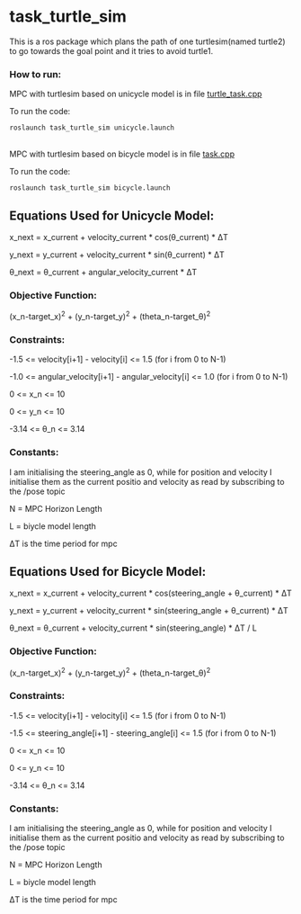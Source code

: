 # task_turtle_sim
This is a ros package which plans the path of one turtlesim(named turtle2) to go towards the goal point and it tries to avoid turtle1. 

### How to run:
MPC with turtlesim based on unicycle model is in file <a href="https://github.com/suneet1212/task_turtle_sim/blob/main/src/turtle_task.cpp"> turtle_task.cpp </a>


To run the code:
```
roslaunch task_turtle_sim unicycle.launch
```
<br>
MPC with turtlesim based on bicycle model is in file <a href="https://github.com/suneet1212/task_turtle_sim/blob/main/src/task.cpp"> task.cpp </a>


To run the code:

```
roslaunch task_turtle_sim bicycle.launch
```

## Equations Used for Unicycle Model:

x_next = x_current + velocity_current * cos(&theta;_current) * &Delta;T

y_next = y_current + velocity_current * sin(&theta;_current) * &Delta;T

&theta;_next = &theta;_current + angular_velocity_current * &Delta;T

### Objective Function:
(x_n-target_x)<sup>2</sup> + (y_n-target_y)<sup>2</sup> + (theta_n-target_&theta;)<sup>2</sup>

### Constraints:
-1.5 <= velocity[i+1] - velocity[i] <= 1.5      (for i from 0 to N-1)

-1.0 <= angular_velocity[i+1] - angular_velocity[i] <= 1.0      (for i from 0 to N-1)

0 <= x_n <= 10

0 <= y_n <= 10

-3.14 <= &theta;_n <= 3.14


### Constants:
I am initialising the steering_angle as 0, while for position and velocity I initialise them as the current positio and velocity as read by subscribing to the /pose topic

N = MPC Horizon Length

L = biycle model length

&Delta;T is the time period for mpc



## Equations Used for Bicycle Model:

x_next = x_current + velocity_current * cos(steering_angle + &theta;_current) * &Delta;T

y_next = y_current + velocity_current * sin(steering_angle + &theta;_current) * &Delta;T

&theta;_next = &theta;_current + velocity_current * sin(steering_angle) * &Delta;T / L

### Objective Function:
(x_n-target_x)<sup>2</sup> + (y_n-target_y)<sup>2</sup> + (theta_n-target_&theta;)<sup>2</sup>

### Constraints:
-1.5 <= velocity[i+1] - velocity[i] <= 1.5      (for i from 0 to N-1)

-1.5 <= steering_angle[i+1] - steering_angle[i] <= 1.5      (for i from 0 to N-1)

0 <= x_n <= 10

0 <= y_n <= 10

-3.14 <= &theta;_n <= 3.14


### Constants:
I am initialising the steering_angle as 0, while for position and velocity I initialise them as the current positio and velocity as read by subscribing to the /pose topic

N = MPC Horizon Length

L = biycle model length

&Delta;T is the time period for mpc
